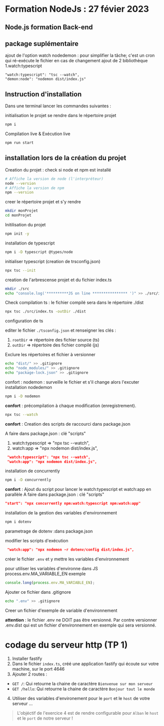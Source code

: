 # Formation NodeJs : 27 févier 2023

## Node.js formation Back-end

## package suplémentaire

ajout de l'option watch
nodedemon : pour simplifier la tâche; c'est un cron qui ré-exécute le fichier en cas de changement
ajout de 2 bibliothèque
1.watch:typescript

    "watch:typescript": "tsc --watch",
    "demon:node": "nodemon dist/index.js"

## Instruction d'installation

Dans une terminal lancer les commandes suivantes :

initialisation le projet se rendre dans le répertoire projet

```sh
npm i
```

Compilation live & Exécution live

```sh
npm run start
```

## installation lors de la création du projet

Creation du projet :
check si node et npm est installé

```sh
# Affiche la version de node (l'interpréteur)
node --version
# Affiche la version de npm
npm --version
```

creer le répertoire projet et s'y rendre

```sh
mkdir monProjet
cd monProjet
```

Initilisation du projet

```sh
npm init -y
```

installation de typescript

```sh
npm i -D typescript @types/node
```

initialiser typescript (creation de trsconfig.json)

```sh
npx tsc --init
```

creation de l'arbrescense projet
et du fichier index.ts

```sh
mkdir ./src
echo "console.log('**********JS on line **************** ')" >> ./src/index.ts
```

Check compilation ts : le fichier compilé sera dans le répertoire ./dist

```sh
npx tsc ./src/index.ts -outDir ./dist
```

configuration de ts

editer le fichier `./tsconfig.json` et renseigner les clés :

1. `rootDir` => répertoire des fichier source (ts)
2. `outDir` => répertoire des fichier compilé (js)

Exclure les répertoires et fichier à versionner

```sh
echo "dist/" >> .gitignore
echo "node_modules/" >> .gitignore
echo "package-lock.json" >> .gitignore
```

confort : nodemon : surveille le fichier et s'il change alors l'excuter
installation nodedemon

```sh
npm i -D nodemon
```

**confort** : précompilation à chaque modification (enregistrement).

```sh
npx tsc --watch
```

**confort** : Creation des scripts de raccourci dans package.json

A faire dans package.json : clé "scripts"

1. watch:typescript => "npx tsc --watch",
2. watch:app => "npx nodemon dist/index.js",

```json
 "watch:typescript": "npx tsc --watch",
 "watch:app": "npx nodemon dist/index.js",
```

installation de concurrently

```sh
npm i -D concurrently
```

**confort** : Ajout du script pour lancer le watch:typescript et watch:app en parallèle
A faire dans package.json : clé "scripts"

```json
"start": "npx concurrently npm:watch:typescript npm:watch:app"
```

installation de la gestion des variables d'environnement

```sh
npm i dotenv
```

parametrage de dotenv :dans package.json

modifier les scripts d'exécution

```json
 "watch:app": "npx nodemon -r dotenv/config dist/index.js",
```

créer le fichier `.env` et y mettre les variables d'environnement

pour utiliser les variables d'environne dans JS
process.env.MA_VARIABLE_EN
exemple

```js
console.long(process.env.MA_VARIABLE_EN);
```

Ajouter ce fichier dans .gitignore

```sh
echo ".env" >> .gitignore
```

Creer un fichier d'exemple de variable d'environnement

**attention** : le fichier .env ne DOIT pas être versionné. Par contre versionner .env.dist qui est un fichier d'environnement en exemple qui sera versionné.

# codage du serveur http (TP 1)

1. Installer fastify
2. Dans le fichier `index.ts`, créé une application fastify qui écoute sur votre machine, sur le port 4646
3. Ajouter 2 routes :

- `GET /`: Qui retourne la chaine de caractère `Bienvenue sur mon serveur`
- `GET /hello`: Qui retourne la chaine de caractère `Bonjour tout le monde`

4. Utiliser des variables d'environement pour le `port` et le `host` de votre serveur ...

> L'objéctif de l'exercice 4 est de rendre configurable pour `Alban` le `host` et le `port` de notre serveur !
